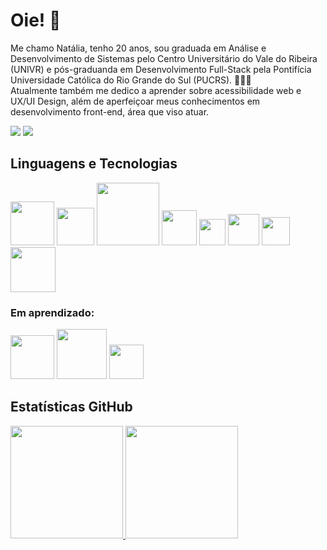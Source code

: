 # Oie! 👋

<!--<img src="https://i.postimg.cc/FHR4nrTV/IMG-2912.png" width=200 height=200>-->

Me chamo Natália, tenho 20 anos, sou graduada em Análise e Desenvolvimento de Sistemas pelo Centro Universitário do Vale do Ribeira (UNIVR) e pós-graduanda em Desenvolvimento Full-Stack pela Pontifícia Universidade Católica do Rio Grande do Sul (PUCRS). 👩🏻‍🎓 <br>
Atualmente também me dedico a aprender sobre acessibilidade web e UX/UI Design, além de aperfeiçoar meus conhecimentos em desenvolvimento front-end, área que viso atuar.

<a href="mailto:nfelixmacedo@gmail.com" target="_blank"><img src="https://img.shields.io/badge/Gmail-D14836?style=for-the-badge&logo=gmail&logoColor=white"></a> <a href="https://www.linkedin.com/in/nataliafelixm/" target="_blank"><img src="https://img.shields.io/badge/-LinkedIn-%230077B5?style=for-the-badge&logo=linkedin&logoColor=white"></a> 

## Linguagens e Tecnologias 

<img src="https://img.shields.io/badge/HTML5-E34F26?style=for-the-badge&logo=html5&logoColor=white" width=70 /> <img src="https://img.shields.io/badge/CSS3-1572B6?style=for-the-badge&logo=css3&logoColor=white" width=60 /> <img src="https://img.shields.io/badge/JavaScript-black?style=for-the-badge&logo=javascript&logoColor=F7DF1E" width=100 /> <img src="https://img.shields.io/badge/PHP-777BB4?style=for-the-badge&logo=php&logoColor=white"  width=56 /> <img src="https://img.shields.io/badge/C-00599C?style=for-the-badge&logo=c&logoColor=white"  width=42 /> <img src="https://img.shields.io/badge/C%23-239120?style=for-the-badge&logo=c-sharp&logoColor=white" width=50 /> <img src="https://img.shields.io/badge/Java-ED8B00?style=for-the-badge&logo=java&logoColor=white" width=45 /> <img src="https://img.shields.io/badge/MySQL-00000F?style=for-the-badge&logo=mysql&logoColor=00599C" width=72 /> 

### Em aprendizado:

<img src="https://img.shields.io/badge/React-20232A?style=for-the-badge&logo=react&logoColor=61DAFB" width=70 /> <img src="https://img.shields.io/badge/Node.js-white?style=for-the-badge&logo=node.js&logoColor=43853D" width=80 /> <img src="https://img.shields.io/badge/Git-black?style=for-the-badge&logo=git&logoColor=E34F26" width=55/>
           
<!--<img src="https://i.postimg.cc/nLzjG9jK/327181086-1226088594983736-4445367260896923403-n.png" width="100" height="100">

• Eu ProgrAmo Front-End #2

<img src="https://i.postimg.cc/TPF8NBw7/4975968.png" width="100" height="100">

• HTML5 e CSS3 parte 1: crie uma página da Web

• HTML5 e CSS3 parte 2: posicionamento, listas e navegaçãoHTML5 e CSS3 parte 2: posicionamento, listas e navegação

• HTML5 e CSS3 parte 3: trabalhando com formulários e tabelasHTML5 e CSS3 parte 3: trabalhando com formulários e tabelas

• HTML5 e CSS3 parte 4: avançando no CSS

• Acessibilidade web: crie designs inclusivos

• Acessibilidade web parte 1: tornando seu front-end inclusivo-->

## Estatísticas GitHub 

<div>
<a href="https://github.com/seu-usuário-aqui">
<img height="180em" src="https://github-readme-stats.vercel.app/api/top-langs/?username=natfmacedo&layout=compact&langs_count=7&theme=dark"/>
<img height="180em" src="https://github-readme-stats.vercel.app/api?username=natfmacedo&show_icons=true&theme=dark&include_all_commits=true&count_private=true"/>
</div>
